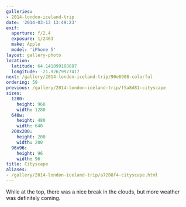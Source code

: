 ```yaml
---
galleries:
- 2014-london-iceland-trip
date: '2014-03-13 13:49:23'
exif:
  aperture: f/2.4
  exposure: 1/2463
  make: Apple
  model: 'iPhone 5'
layout: gallery-photo
location:
  latitude: 64.141899108887
  longitude: -21.92679977417
next: /gallery/2014-london-iceland-trip/90e6908-colorful
ordering: 59
previous: /gallery/2014-london-iceland-trip/f5a8d81-cityscape
sizes:
  1280:
    height: 960
    width: 1280
  640w:
    height: 480
    width: 640
  200x200:
    height: 200
    width: 200
  96x96:
    height: 96
    width: 96
title: Cityscape
aliases:
- /gallery/2014-london-iceland-trip/a7208f4-cityscape.html
---
```


While at the top, there was a nice break in the clouds, but more weather was definitely coming.
